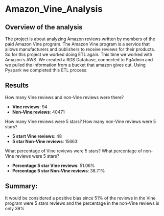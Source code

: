 # Amazon_Vine_Analysis
## Overview of the analysis  
The project is about analyzing Amazon reviews written by members of the paid Amazon Vine program. The Amazon Vine program is a service that allows manufacturers and publishers to receive reviews for their products.
So for this project we worked doing ETL again. This time we worked with Amazon´s AWS. We created a RDS Database, connected to PgAdmin and we pulled the information from a bucket that amazon gives out. Using Pyspark we completed this ETL process:  


## Results

How many Vine reviews and non-Vine reviews were there?
- **Vine reviews**: 94 
- **Non-Vine reviews**: 40471  
  
How many Vine reviews were 5 stars? How many non-Vine reviews were 5 stars?  
- **5 start Vine reviews**: 48 
- **5 star Non-Vine reviews**: 15663  
  
What percentage of Vine reviews were 5 stars? What percentage of non-Vine reviews were 5 stars?  
- **Percentage 5 star Vine reviews**: 51.06% 
- **Percentage 5 star Non-Vine reviews**: 38.71%  

## Summary:  
It would be considered a positive bias since 51% of the reviews in the Vine program were 5 stars reviews and the percentage in the non-Vine reviews is only 39%


